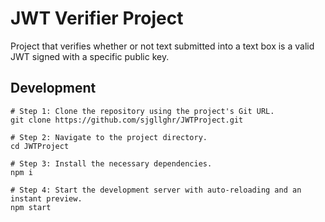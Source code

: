 # JWT Verifier Project

Project that verifies whether or not text submitted into a text box is a valid JWT signed with a specific public key.

## Development
```
# Step 1: Clone the repository using the project's Git URL.
git clone https://github.com/sjgllghr/JWTProject.git

# Step 2: Navigate to the project directory.
cd JWTProject

# Step 3: Install the necessary dependencies.
npm i

# Step 4: Start the development server with auto-reloading and an instant preview.
npm start
```
